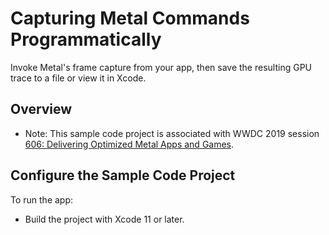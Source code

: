 
# Capturing Metal Commands Programmatically

Invoke Metal's frame capture from your app, then save the resulting GPU trace to a file or view it in Xcode.

## Overview

- Note: This sample code project is associated with WWDC 2019 session [606: Delivering Optimized Metal Apps and Games](https://developer.apple.com/videos/play/wwdc2019/606/).

## Configure the Sample Code Project

To run the app:
* Build the project with Xcode 11 or later.
